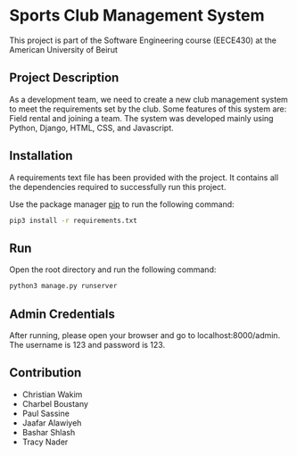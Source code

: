 # Sports Club Management System

This project is part of the Software Engineering course (EECE430) at the American University of Beirut

## Project Description

As a development team, we need to create a new club management system to meet the requirements set by the club. Some features of this system are: Field rental and joining a team.
The system was developed mainly using Python, Django, HTML, CSS, and Javascript.

## Installation

A requirements text file has been provided with the project. It contains all the dependencies required to successfully run this project.

Use the package manager [pip](https://pip.pypa.io/en/stable/) to run the following command:

```bash
pip3 install -r requirements.txt
```

## Run

Open the root directory and run the following command:

```bash
python3 manage.py runserver
```

## Admin Credentials

After running, please open your browser and go to localhost:8000/admin. The username is 123 and password is 123.

## Contribution
- Christian Wakim
- Charbel Boustany
- Paul Sassine
- Jaafar Alawiyeh
- Bashar Shlash
- Tracy Nader